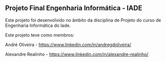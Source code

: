 ## Projeto Final Engenharia Informática - IADE

Este projeto foi desenvolvido no âmbito da disciplina de Projeto do curso de Engenharia Informática do Iade.

Este projeto teve como membros:

André Oliveira - https://www.linkedin.com/in/andregdoliveira/


Alexandre Realinho - https://www.linkedin.com/in/alexandre-realinho/

